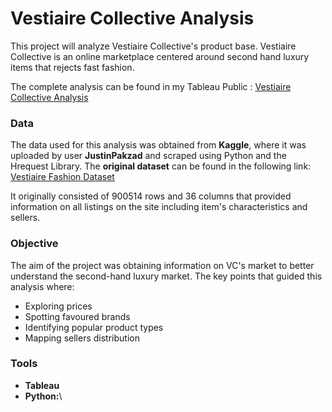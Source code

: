 # Vestiaire Collective Analysis
This project will analyze Vestiaire Collective's product base.
Vestiaire Collective is an online marketplace centered around second hand luxury items that rejects fast fashion. 

The complete analysis can be found in my Tableau Public : [Vestiaire Collective Analysis](https://public.tableau.com/app/profile/nuria.miquel/viz/VestiaireAnalysis/ReportVC)

### Data
The data used for this analysis was obtained from **Kaggle**, where it was uploaded by user **JustinPakzad** and scraped using Python and the Hrequest Library. The **original dataset** can be found in the following link: 
[Vestiaire Fashion Dataset](https://www.kaggle.com/datasets/justinpakzad/vestiaire-fashion-dataset)

It originally consisted of 900514 rows and 36 columns that provided information on all listings on the site including item's characteristics and sellers.

### Objective
The aim of the project was obtaining information on VC's market to better understand the second-hand luxury market. The key points that guided this analysis where:
- Exploring prices
- Spotting favoured brands
- Identifying popular product types
- Mapping sellers distribution

### Tools
- **Tableau**
- **Python:**\
